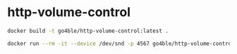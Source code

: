 # http-volume-control

```sh
docker build -t go4ble/http-volume-control:latest .

docker run --rm -it --device /dev/snd -p 4567 go4ble/http-volume-control:latest
```
